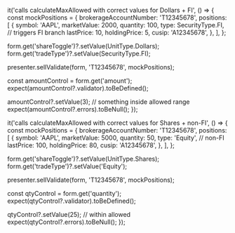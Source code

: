 it('calls calculateMaxAllowed with correct values for Dollars + FI', () => {
  const mockPositions = {
    brokerageAccountNumber: 'T12345678',
    positions: [
      {
        symbol: 'AAPL',
        marketValue: 2000,
        quantity: 100,
        type: SecurityType.FI,   // triggers FI branch
        lastPrice: 10,
        holdingPrice: 5,
        cusip: 'A12345678',
      },
    ],
  };

  form.get('shareToggle')?.setValue(UnitType.Dollars);
  form.get('tradeType')?.setValue(SecurityType.FI);

  presenter.sellValidate(form, 'T12345678', mockPositions);

  const amountControl = form.get('amount');
  expect(amountControl?.validator).toBeDefined();

  amountControl?.setValue(3); // something inside allowed range
  expect(amountControl?.errors).toBeNull();
});

it('calls calculateMaxAllowed with correct values for Shares + non-FI', () => {
  const mockPositions = {
    brokerageAccountNumber: 'T12345678',
    positions: [
      {
        symbol: 'AAPL',
        marketValue: 5000,
        quantity: 50,
        type: 'Equity',  // non-FI
        lastPrice: 100,
        holdingPrice: 80,
        cusip: 'A12345678',
      },
    ],
  };

  form.get('shareToggle')?.setValue(UnitType.Shares);
  form.get('tradeType')?.setValue('Equity');

  presenter.sellValidate(form, 'T12345678', mockPositions);

  const qtyControl = form.get('quantity');
  expect(qtyControl?.validator).toBeDefined();

  qtyControl?.setValue(25); // within allowed
  expect(qtyControl?.errors).toBeNull();
});
